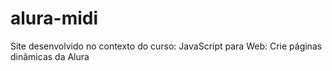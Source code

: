 # alura-midi

Site desenvolvido no contexto do curso: JavaScript para Web: Crie páginas dinâmicas da Alura

